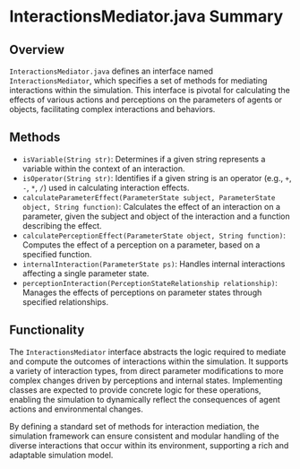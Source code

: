 # InteractionsMediator.java Summary

## Overview
`InteractionsMediator.java` defines an interface named `InteractionsMediator`, which specifies a set of methods for mediating interactions within the simulation. This interface is pivotal for calculating the effects of various actions and perceptions on the parameters of agents or objects, facilitating complex interactions and behaviors.

## Methods
- `isVariable(String str)`: Determines if a given string represents a variable within the context of an interaction.
- `isOperator(String str)`: Identifies if a given string is an operator (e.g., `+`, `-`, `*`, `/`) used in calculating interaction effects.
- `calculateParameterEffect(ParameterState subject, ParameterState object, String function)`: Calculates the effect of an interaction on a parameter, given the subject and object of the interaction and a function describing the effect.
- `calculatePerceptionEffect(ParameterState object, String function)`: Computes the effect of a perception on a parameter, based on a specified function.
- `internalInteraction(ParameterState ps)`: Handles internal interactions affecting a single parameter state.
- `perceptionInteraction(PerceptionStateRelationship relationship)`: Manages the effects of perceptions on parameter states through specified relationships.

## Functionality
The `InteractionsMediator` interface abstracts the logic required to mediate and compute the outcomes of interactions within the simulation. It supports a variety of interaction types, from direct parameter modifications to more complex changes driven by perceptions and internal states. Implementing classes are expected to provide concrete logic for these operations, enabling the simulation to dynamically reflect the consequences of agent actions and environmental changes.

By defining a standard set of methods for interaction mediation, the simulation framework can ensure consistent and modular handling of the diverse interactions that occur within its environment, supporting a rich and adaptable simulation model.

